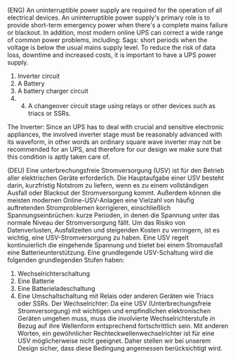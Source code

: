 (ENG) An uninterruptible power supply are  required for the operation of all electrical devices. An uninterruptible power supply's primary role is to provide short-term emergency power when there's a complete mains failure or blackout. In addition, most modern online UPS can correct a wide range of common power problems, including: Sags: short periods when the voltage is below the usual mains supply level. To reduce the risk of data loss, downtime and increased costs, it is important to have a UPS power supply. 

1) Inverter circuit
2) A Battery
3) A battery charger circuit
4) 4) A changeover circuit stage using relays or other devices such as triacs or SSRs. 



The Inverter: Since an UPS has to deal with crucial and sensitive electronic appliances, the involved inverter stage must be reasonably advanced with its waveform, in other words an ordinary square wave inverter may not be recommended for an UPS, and therefore for our design we make sure that this condition is aptly taken care of.

(DEU) Eine unterbrechungsfreie Stromversorgung (USV) ist für den Betrieb aller elektrischen Geräte erforderlich. Die Hauptaufgabe einer USV besteht darin, kurzfristig Notstrom zu liefern, wenn es zu einem vollständigen Ausfall oder Blackout der Stromversorgung kommt. Außerdem können die meisten modernen Online-USV-Anlagen eine Vielzahl von häufig auftretenden Stromproblemen korrigieren, einschließlich Spannungseinbrüchen: kurze Perioden, in denen die Spannung unter das normale Niveau der Stromversorgung fällt.  Um das Risiko von Datenverlusten, Ausfallzeiten und steigenden Kosten zu verringern, ist es wichtig, eine USV-Stromversorgung zu haben. Eine USV regelt kontinuierlich die eingehende Spannung und bietet bei einem Stromausfall eine Batterieunterstützung. Eine grundlegende USV-Schaltung wird die folgenden grundlegenden Stufen haben:

1) Wechselrichterschaltung
2) Eine Batterie
3) Eine Batterieladeschaltung
4) Eine Umschaltschaltung mit Relais oder anderen Geräten wie Triacs oder SSRs.
Der Wechselrichter: Da eine USV (Unterbrechungsfreie Stromversorgung) mit wichtigen und empfindlichen elektronischen Geräten umgehen muss, muss die involvierte Wechselrichterstufe in Bezug auf ihre Wellenform entsprechend fortschrittlich sein. Mit anderen Worten, ein gewöhnlicher Rechteckwellenwechselrichter ist für eine USV möglicherweise nicht geeignet.  Daher stellen wir bei unserem Design sicher, dass diese Bedingung angemessen berücksichtigt wird.

